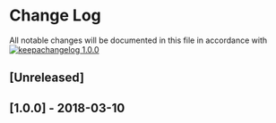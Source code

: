# Change Log

All notable changes will be documented in this file in accordance with
[![keepachangelog 1.0.0](https://img.shields.io/badge/keepachangelog-1.0.0-brightgreen.svg)](http://keepachangelog.com/en/1.0.0/)

## \[Unreleased]

## \[1.0.0] - 2018-03-10

